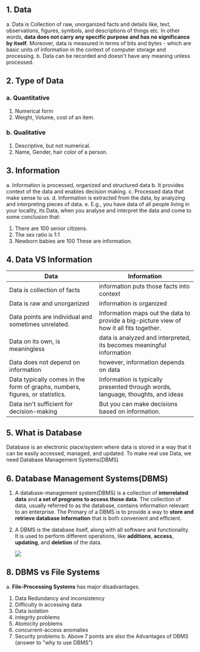 ## 1. Data
a. Data is Collection of raw, unorganized facts and details like, text, observations, figures, symbols, and descriptions of things etc.
In other words, **data does not carry any specific purpose and has no significance by itself**.
Moreover, data is measured in terms of bits and bytes - which are basic units of information in the context of computer storage and processing.
b. Data can be recorded and doesn't have any meaning unless processed.
## 2. Type of Data
### a. Quantitative
1. Numerical form
2. Weight, Volume, cost of an item.
### b. Qualitative
1. Descriptive, but not numerical.
2. Name, Gender, hair color of a person.
## 3. Information
a. Information is processed, organized and structured data
b. It provides context of the data and enables decision making.
c. Processed data that make sense to us.
d. Information is extracted from the data, by analyzing and interpreting pieces of data.
e. E.g., you have data of all people living in your locality, its Data, when you analyse and interpret the data and come to some conclusion that:
1. There are 100 senior citizens.
2. The sex ratio is 1:1
3. Newborn babies are 100
These are information.

## 4. Data VS Information

| Data                                                                         | Information                                                                              |
| ---------------------------------------------------------------------------- | ---------------------------------------------------------------------------------------- |
| Data is collection of facts                                                  | information puts those facts into context                                                |
| Data is raw and unorganized                                                  | information is organized                                                                 |
| Data points are individual and sometimes unrelated.                          | Information maps out the data to provide a big-picture view of how it all fits together. |
| Data on its own, is meaningless                                              | data is analyzed and interpreted, its becomes meaningful information                     |
| Data does not depend on information                                          | however, information depends on data                                                     |
| Data typically comes in the form of graphs, numbers, figures, or statistics. | Information is typically presented through words, language, thoughts, and ideas          |
| Data isn't sufficient for decision-making                                    | But you can make decisions based on information.                                         |

## 5. What is Database
Database is an electronic place/system where data is stored in a way that it can be easily accessed, managed, and updated.
To make real use Data, we need Database Management Systems(DBMS)

## 6. Database Management Systems(DBMS)
1. A database-management system(DBMS) is a collection of **interrelated data** and **a set of programs to access those data**. The collection of data, usually referred to as the database, contains information relevant to an enterprise. The Primary of a DBMS is to provide a way to **store and retrieve database information** that is both convenient and efficient.
2. A DBMS is the database itself, along with all software and functionality. It is used to perform different operations, like **additions**, **access**, **updating**, and **deletion** of the data.

	![](Pasted%20image%2020250118210016.png)

## 8. DBMS vs File Systems
a. **File-Processing Systems** has major disadvantages.
1. Data Redundancy and inconsistency
2. Difficulty in accessing data
3. Data isolation
4. integrity problems
5. Atomicity problems
6. concurrent-access anomalies
7. Security problems
b. Above 7 points are also the Advantages of DBMS (answer to "why to use DBMS")



